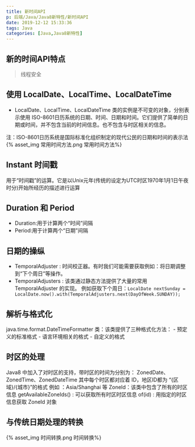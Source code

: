```yaml
---
title: 新时间API
p: 后端/Java/Java8新特性/新时间API
date: 2019-12-12 15:33:36
tags: Java
categories: [Java,Java8新特性]
---
```

## 新的时间API特点

> 线程安全

## 使用 LocalDate、LocalTime、LocalDateTime

- LocalDate、LocalTime、LocalDateTime 类的实例是不可变的对象，分别表示使用 ISO-8601日历系统的日期、时间、日期和时间。它们提供了简单的日期或时间，并不包含当前的时间信息。也不包含与时区相关的信息。

注：ISO-8601日历系统是国际标准化组织制定的现代公民的日期和时间的表示法
{% asset_img 常用时间方法.png 常用时间方法%}

## Instant 时间戳

用于“时间戳”的运算。它是以Unix元年(传统的设定为UTC时区1970年1月1日午夜时分)开始所经历的描述进行运算

## Duration 和 Period

- Duration:用于计算两个“时间”间隔
- Period:用于计算两个“日期”间隔

## 日期的操纵

- TemporalAdjuster : 时间校正器。有时我们可能需要获取例如：将日期调整到“下个周日”等操作。
- TemporalAdjusters : 该类通过静态方法提供了大量的常用 TemporalAdjuster 的实现。
例如获取下个周日：`LocalDate nextSunday = LocalDate.now().with(TemporalAdjusters.next(DayOfWeek.SUNDAY));`

## 解析与格式化

java.time.format.DateTimeFormatter 类：该类提供了三种格式化方法：
    - 预定义的标准格式
    - 语言环境相关的格式
    - 自定义的格式

## 时区的处理

Java8 中加入了对时区的支持，带时区的时间为分别为：
ZonedDate、ZonedTime、ZonedDateTime
其中每个时区都对应着 ID，地区ID都为 “{区域}/{城市}”的格式
例如 ：Asia/Shanghai 等
ZoneId：该类中包含了所有的时区信息
getAvailableZoneIds() : 可以获取所有时区时区信息
of(id) : 用指定的时区信息获取 ZoneId 对象

## 与传统日期处理的转换

{% asset_img 时间转换.png 时间转换%}
